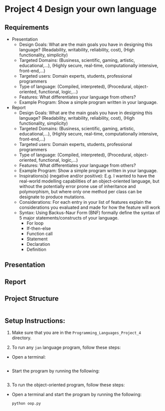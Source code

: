 # Project 4 Design your own language

## Requirements
- Presentation
  - Design Goals: What are the main goals you have in designing this language? (Readability, writability, reliability, cost), (High functionality, simplicity)
  - Targeted Domains: (Business, scientific, gaming, artistic, educational,...), (Highly secure, real-time, computationally intensive, front-end,...)
  - Targeted users: Domain experts, students, professional programmers
  - Type of language: (Compiled, interpreted), (Procedural, object-oriented, functional, logic,...)
  - Features: What differentiates your language from others?
  - Example Program: Show a simple program written in your language.
- Report
  - Design Goals: What are the main goals you have in designing this language? (Readability, writability, reliability, cost), (High functionality, simplicity)
  - Targeted Domains: (Business, scientific, gaming, artistic, educational,...), (Highly secure, real-time, computationally intensive, front-end,...)
  - Targeted users: Domain experts, students, professional programmers
  - Type of language: (Compiled, interpreted), (Procedural, object-oriented, functional, logic,...)
  - Features: What differentiates your language from others?
  - Example Program: Show a simple program written in your language.
  - Inspirations(s) (negative and/or positive): E.g. I wanted to have the real-world modelling capabilities of an object-oriented language, but without the potentially error prone use of inheritance and polymorphism, but where only one method per class can be designate to produce mutations.
  - Considerations: For each entry in your list of features explain the considerations you evaluated and made for how the feature will work 
  - Syntax: Using Backus-Naur Form (BNF) formally define the syntax of 5 major statements/constructs of your language. 
    - For loop
    - If-then-else
    - Function call
    - Statement
    - Declaration
    - Definition

## Presentation

## Report

## Project Structure

```plaintext

```

## Setup Instructions:

1. Make sure that you are in the `Programming_Languages_Project_4` directory.

2. To run any `jan` language program, follow these steps:

  - Open a terminal:
    ```bash

    ```
  - Start the program by running the following:
    ```bash

    ```

3. To run the object-oriented program, follow these steps:

  - Open a terminal and start the program by running the following:
    ```bash
    python oop.py
    ```

